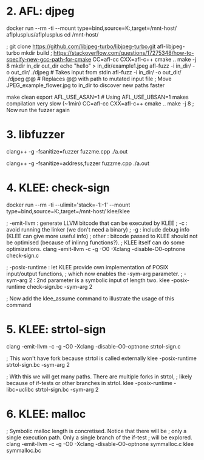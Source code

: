 # 2. AFL: djpeg

docker run --rm -ti --mount type=bind,source=K:\,target=/mnt-host/ aflplusplus/aflplusplus
cd /mnt-host/

; git clone https://github.com/libjpeg-turbo/libjpeg-turbo.git afl-libjpeg-turbo
mkdir build
; https://stackoverflow.com/questions/17275348/how-to-specify-new-gcc-path-for-cmake
CC=afl-cc CXX=afl-c++ cmake ..
make -j 8
mkdir in_dir out_dir
echo "hello" > in_dir/example1.jpeg
afl-fuzz -i in_dir/ -o out_dir/ ./djpeg			# Takes input from stdin
afl-fuzz -i in_dir/ -o out_dir/ ./djpeg @@		# Replaces @@ with path to mutated input file
; Move JPEG_example_flower.jpg to in_dir to discover new paths faster

make clean
export AFL_USE_ASAN=1				# Using AFL_USE_UBSAN=1 makes compilation very slow (~1min)
CC=afl-cc CXX=afl-c++ cmake ..
make -j 8
; Now run the fuzzer again


# 3. libfuzzer

clang++ -g -fsanitize=fuzzer fuzzme.cpp
./a.out

clang++ -g -fsanitize=address,fuzzer fuzzme.cpp
./a.out


# 4. KLEE: check-sign

docker run --rm -ti --ulimit='stack=-1:-1' --mount type=bind,source=K:\,target=/mnt-host/ klee/klee

; -emit-llvm : generate LLVM bitcode that can be executed by KLEE
; -c : avoid running the linker (we don't need a binary)
; -g : include debug info (KLEE can give more useful info)
; other :  bitcode passed to KLEE should not be optimised (because of inlinng functions?).
;          KLEE itself can do some optimizations.
clang -emit-llvm -c -g -O0 -Xclang -disable-O0-optnone check-sign.c

; -posix-runtime : let KLEE provide own implementation of POSIX input/output functions,
;                  which now enables the -sym-arg parameter.
; -sym-arg 2 : 2nd parameter is a symbolic input of length two.
klee -posix-runtime check-sign.bc -sym-arg 2

; Now add the klee_assume command to illustrate the usage of this command


# 5. KLEE: strtol-sign

clang -emit-llvm -c -g -O0 -Xclang -disable-O0-optnone strtol-sign.c

; This won't have fork because strtol is called externally
klee -posix-runtime strtol-sign.bc -sym-arg 2

; With this we will get many paths. There are multiple forks in strtol,
; likely because of if-tests or other branches in strtol.
klee -posix-runtime -libc=uclibc strtol-sign.bc -sym-arg 2


# 6. KLEE: malloc

; Symbolic malloc length is concretised. Notice that there will be
; only a single execution path. Only a single branch of the if-test
; will be explored.
clang -emit-llvm -c -g -O0 -Xclang -disable-O0-optnone symmalloc.c
klee symmalloc.bc
